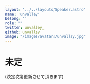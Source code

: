 ```yaml
---
layout: '../../layouts/Speaker.astro'
name: 'unvalley'
belong: ''
role: ""
twitter: unvalley_
github: unvalley
image: "/images/avatars/unvalley.jpg"
---
```


# 未定

(決定次第更新させて頂きます)
